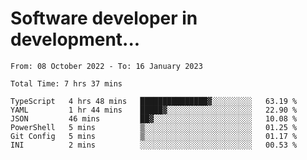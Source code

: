 <h1>Software developer in development...</h1>
<!--START_SECTION:waka-->

```text
From: 08 October 2022 - To: 16 January 2023

Total Time: 7 hrs 37 mins

TypeScript   4 hrs 48 mins   ███████████████▓░░░░░░░░░   63.19 %
YAML         1 hr 44 mins    █████▓░░░░░░░░░░░░░░░░░░░   22.90 %
JSON         46 mins         ██▓░░░░░░░░░░░░░░░░░░░░░░   10.08 %
PowerShell   5 mins          ▒░░░░░░░░░░░░░░░░░░░░░░░░   01.25 %
Git Config   5 mins          ▒░░░░░░░░░░░░░░░░░░░░░░░░   01.17 %
INI          2 mins          ░░░░░░░░░░░░░░░░░░░░░░░░░   00.53 %
```

<!--END_SECTION:waka-->
